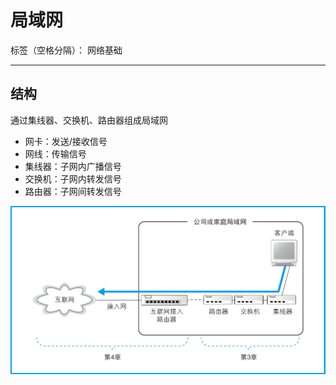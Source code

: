 # 局域网

标签（空格分隔）： 网络基础

---

## 结构

通过集线器、交换机、路由器组成局域网

* 网卡：发送/接收信号
* 网线：传输信号
* 集线器：子网内广播信号
* 交换机：子网内转发信号
* 路由器：子网间转发信号

![局域网结构](https://raw.githubusercontent.com/wchaochao/images/master/gitbook-network-base/LAN.png)
